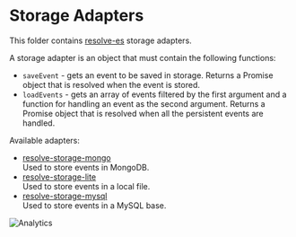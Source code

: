 # **Storage Adapters**

This folder contains [resolve-es](../../core/resolve-es) storage adapters.

A storage adapter is an object that must contain the following functions:

- `saveEvent` - gets an event to be saved in storage. Returns a Promise object that is resolved when the event is stored.
- `loadEvents` - gets an array of events filtered by the first argument and a function for handling an event as the second argument. Returns a Promise object that is resolved when all the persistent events are handled.

Available adapters:

- [resolve-storage-mongo](../storage-adapters/resolve-storage-mongo)  
   Used to store events in MongoDB.
- [resolve-storage-lite](../storage-adapters/resolve-storage-lite)  
   Used to store events in a local file.
- [resolve-storage-mysql](../storage-adapters/resolve-storage-mysql)  
   Used to store events in a MySQL base.

![Analytics](https://ga-beacon.appspot.com/UA-118635726-1/packages-resolve-storage-adapters-readme?pixel)
